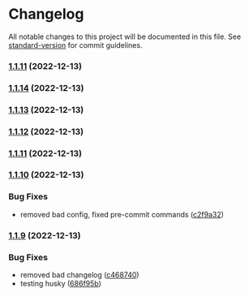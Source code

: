 # Changelog

All notable changes to this project will be documented in this file. See [standard-version](https://github.com/conventional-changelog/standard-version) for commit guidelines.

### [1.1.11](https://github.com/Espruino-Tooling/espruino-tools/compare/v1.1.14...v1.1.11) (2022-12-13)

### [1.1.14](https://github.com/Espruino-Tooling/espruino-tools/compare/v1.1.13...v1.1.14) (2022-12-13)

### [1.1.13](https://github.com/Espruino-Tooling/espruino-tools/compare/v1.1.12...v1.1.13) (2022-12-13)

### [1.1.12](https://github.com/Espruino-Tooling/espruino-tools/compare/v1.1.11...v1.1.12) (2022-12-13)

### [1.1.11](https://github.com/Espruino-Tooling/espruino-tools/compare/v1.1.10...v1.1.11) (2022-12-13)

### [1.1.10](https://github.com/Espruino-Tooling/espruino-tools/compare/v1.1.9...v1.1.10) (2022-12-13)


### Bug Fixes

* removed bad config, fixed pre-commit commands ([c2f9a32](https://github.com/Espruino-Tooling/espruino-tools/commit/c2f9a32d3e0902a3995eab556de5b5fa7d7ab321))

### [1.1.9](https://github.com/Espruino-Tooling/espruino-tools/compare/v1.1.231...v1.1.9) (2022-12-13)


### Bug Fixes

* removed bad changelog ([c468740](https://github.com/Espruino-Tooling/espruino-tools/commit/c46874034296c092ffdce6781c7002fd3e7740bb))
* testing husky ([686f95b](https://github.com/Espruino-Tooling/espruino-tools/commit/686f95b2367eb95ec3d397c521dd237f4f6a65d1))
